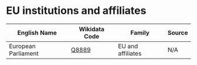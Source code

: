 # EU institutions and affiliates

<!--
  **WARNING!**
  This file is auto-generated. Do not edit it directly as your changes will be overwritten.
  Please edit the source file  instead.
-->

| English Name | Wikidata Code | Family | Source |
|---|---|---|---|
| European Parliament | [Q8889](https://www.wikidata.org/wiki/Q8889) | EU and affiliates | N/A |